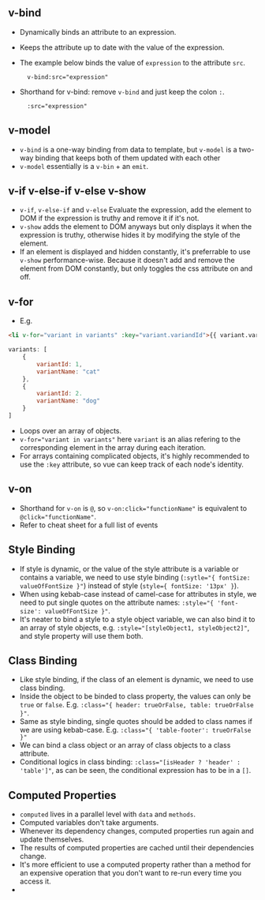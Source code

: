 ## v-bind
* Dynamically binds an attribute to an expression.
* Keeps the attribute up to date with the value of the expression.
* The example below binds the value of `expression` to the attribute `src`.  

        v-bind:src="expression"
* Shorthand for v-bind: remove `v-bind` and just keep the colon `:`.

        :src="expression"

## v-model
* `v-bind` is a one-way binding from data to template, but `v-model` is a two-way binding that keeps both of them updated with each other
 * `v-model` essentially is a `v-bin` + an `emit`.

## v-if v-else-if v-else v-show
* `v-if`, `v-else-if` and `v-else` Evaluate the expression, add the element to DOM if the expression is truthy and remove it if it's not.
* `v-show` adds the element to DOM anyways but only displays it when the expression is truthy, otherwise hides it by modifying the style of the element.
* If an element is displayed and hidden constantly, it's preferrable to use `v-show` performance-wise. Because it doesn't add and remove the element from DOM constantly, but only toggles the css attribute on and off.

## v-for
* E.g.
```html
<li v-for="variant in variants" :key="variant.variandId">{{ variant.variantName }}</li>
```
```javascript
variants: [
    {
        variantId: 1,
        variantName: "cat"
    },
    {
        variantId: 2.
        variantName: "dog"
    }
]
```
* Loops over an array of objects.
* `v-for="variant in variants"` here `variant` is an alias refering to the corresponding element in the array during each iteration.
* For arrays containing complicated objects, it's highly recommended to use the `:key` attribute, so vue can keep track of each node's identity.

## v-on
* Shorthand for `v-on` is `@`, so `v-on:click="functionName"` is equivalent to `@click="functionName"`.
* Refer to cheat sheet for a full list of events

## Style Binding
* If style is dynamic, or the value of the style attribute is a variable or contains a variable, we need to use style binding (`:sytle="{ fontSize: valueOfFontSize }"`) instead of style (`style={ fontSize: '13px' }`).
* When using kebab-case instead of camel-case for attributes in style, we need to put single quotes on the attribute names: `:style="{ 'font-size': valueOfFontSize }"`.
* It's neater to bind a style to a style object variable, we can also bind it to an array of style objects, e.g. `:style="[styleObject1, styleObject2]"`, and style property will use them both.

## Class Binding
* Like style binding, if the class of an element is dynamic, we need to use class binding.
* Inside the object to be binded to class property, the values can only be `true` or `false`. E.g. `:class="{ header: trueOrFalse, table: trueOrFalse }"`.
* Same as style binding, single quotes should be added to class names if we are using kebab-case. E.g. `:class="{ 'table-footer': trueOrFalse }"`
* We can bind a class object or an array of class objects to a class attribute.
* Conditional logics in class binding: `:class="[isHeader ? 'header' : 'table']"`, as can be seen, the conditional expression has to be in a `[]`.

## Computed Properties
* `computed` lives in a parallel level with `data` and `methods`.
* Computed variables don't take arguments.
* Whenever its dependency changes, computed properties run again and update themselves.
* The results of computed properties are cached until their dependencies change.
* It's more efficient to use a computed property rather than a method for an expensive operation that you don't want to re-run every time you access it.
* 

